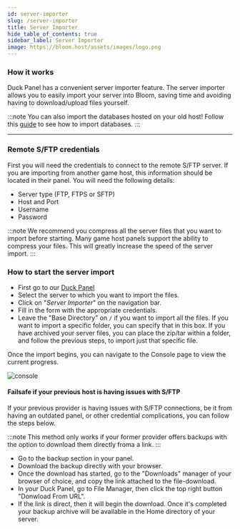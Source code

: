 ```yaml
---
id: server-importer
slug: /server-importer
title: Server Importer
hide_table_of_contents: true
sidebar_label: Server Importer
image: https://bloom.host/assets/images/logo.png
---
```


### How it works

Duck Panel has a convenient server importer feature. The server importer allows you to easily import your server into Bloom, saving time and avoiding having to download/upload files yourself.

:::note
You can also import the databases hosted on your old host! Follow this [guide](https://docs.bloom.host/databases#importing-mysql-databases) to see how to import databases.
:::

---

### Remote S/FTP credentials
First you will need the credentials to connect to the remote S/FTP server. If you are importing from another game host, this information should be located in their panel. You will need the following details:
- Server type (FTP, FTPS or SFTP)
- Host and Port
- Username
- Password

:::note
We recommend you compress all the server files that you want to import before starting. Many game host panels support the ability to compress your files. This will greatly increase the speed of the server import.
:::

### How to start the server import
- First go to our [Duck Panel](https://mc.bloom.host)
- Select the server to which you want to import the files.
- Click on "*Server Importer*" on the navigation bar.
- Fill in the form with the appropriate credentials.
- Leave the "Base Directory" on `/` if you want to import all the files. If you want to import a specific folder, you can specify that in this box. If you have archived your server files, you can place the zip/tar within a folder, and follow the previous steps, to import just that specific file. 

Once the import begins, you can navigate to the Console page to view the current progress.

![console](/imgs/using_the_panel/server-importer/1.png)


#### Failsafe if your previous host is having issues with S/FTP
If your previous provider is having issues with S/FTP connections, be it from having an outdated panel, or other credential complications, you can follow the steps below.

:::note
This method only works if your former provider offers backups with the option to download them directly froma a link.
:::

- Go to the backup section in your panel.
- Download the backup directly with your browser.
- Once the download has started, go to the "Downloads" manager of your browser of choice, and copy the link attached to the file-download.
- In your Duck Panel, go to File Manager, then click the top right button "Donwload From URL".
- If the link is direct, then it will begin the download. Once it's completed your backup archive will be available in the Home directory of your server.
